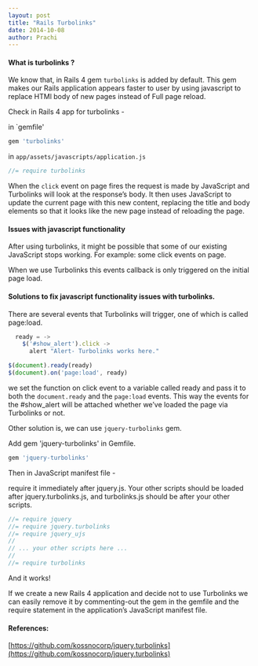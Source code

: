```yaml
---
layout: post
title: "Rails Turbolinks"
date: 2014-10-08
author: Prachi
---
```

#### What is turbolinks ?

We know that, in Rails 4 gem `turbolinks` is added by default.
This gem makes our Rails application appears faster to user by using
javascript to replace HTMl body of new pages instead of Full page
reload.

Check in Rails 4 app for turbolinks -

in `gemfile'

```ruby
gem 'turbolinks'
```

in `app/assets/javascripts/application.js`

```js
//= require turbolinks
```
When the `click` event on page fires the request is made by JavaScript and Turbolinks will look at the response’s body. It then uses JavaScript to update the current page with this new content, replacing the title and body elements so that it looks like the new page instead of reloading the page.

#### Issues with javascript functionality
After using turbolinks, it might be possible that some of our existing JavaScript stops working. For example: some click events on page.

When we use Turbolinks this events callback is only triggered on the initial page load.

#### Solutions to fix javascript functionality issues with turbolinks.

There are several events that Turbolinks will trigger, one of which is called page:load. 

```js
  ready = ->
    $('#show_alert').click ->
      alert "Alert- Turbolinks works here."

$(document).ready(ready)
$(document).on('page:load', ready)
```

we set the function on click event to a variable called ready and pass it to both the `document.ready` and the `page:load` events. This way the events for the #show_alert will be attached whether we’ve loaded the page via Turbolinks or not.

Other solution is, we can use `jquery-turbolinks` gem.

Add gem 'jquery-turbolinks' in Gemfile.

```ruby
gem 'jquery-turbolinks'
```
Then in  JavaScript manifest file -

require it immediately after jquery.js. 
Your other scripts should be loaded after jquery.turbolinks.js, and turbolinks.js should be after your other scripts.

```js
//= require jquery
//= require jquery.turbolinks
//= require jquery_ujs
//
// ... your other scripts here ...
//
//= require turbolinks
```
And it  works!

If we create a new Rails 4 application and decide not to use Turbolinks we can easily remove it by commenting-out the gem in the gemfile and the require statement in the application’s JavaScript manifest file.

#### References:
[https://github.com/kossnocorp/jquery.turbolinks](https://github.com/kossnocorp/jquery.turbolinks)
